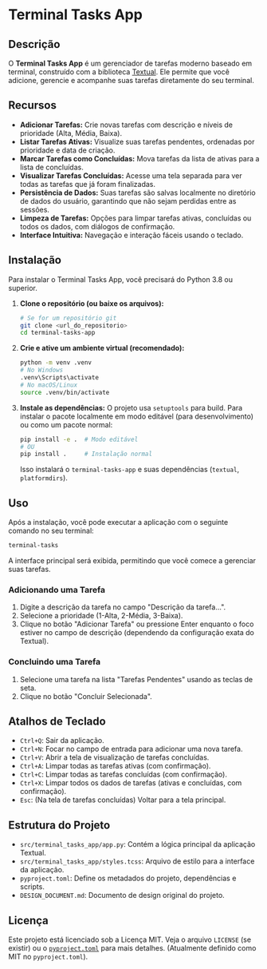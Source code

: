 # Terminal Tasks App

## Descrição

O **Terminal Tasks App** é um gerenciador de tarefas moderno baseado em terminal, construído com a biblioteca [Textual](https://textual.textualize.io/). Ele permite que você adicione, gerencie e acompanhe suas tarefas diretamente do seu terminal.

## Recursos

*   **Adicionar Tarefas:** Crie novas tarefas com descrição e níveis de prioridade (Alta, Média, Baixa).
*   **Listar Tarefas Ativas:** Visualize suas tarefas pendentes, ordenadas por prioridade e data de criação.
*   **Marcar Tarefas como Concluídas:** Mova tarefas da lista de ativas para a lista de concluídas.
*   **Visualizar Tarefas Concluídas:** Acesse uma tela separada para ver todas as tarefas que já foram finalizadas.
*   **Persistência de Dados:** Suas tarefas são salvas localmente no diretório de dados do usuário, garantindo que não sejam perdidas entre as sessões.
*   **Limpeza de Tarefas:** Opções para limpar tarefas ativas, concluídas ou todos os dados, com diálogos de confirmação.
*   **Interface Intuitiva:** Navegação e interação fáceis usando o teclado.

## Instalação

Para instalar o Terminal Tasks App, você precisará do Python 3.8 ou superior.

1.  **Clone o repositório (ou baixe os arquivos):**
    ```bash
    # Se for um repositório git
    git clone <url_do_repositorio>
    cd terminal-tasks-app
    ```

2.  **Crie e ative um ambiente virtual (recomendado):**
    ```bash
    python -m venv .venv
    # No Windows
    .venv\Scripts\activate
    # No macOS/Linux
    source .venv/bin/activate
    ```

3.  **Instale as dependências:**
    O projeto usa `setuptools` para build. Para instalar o pacote localmente em modo editável (para desenvolvimento) ou como um pacote normal:
    ```bash
    pip install -e .  # Modo editável
    # OU
    pip install .     # Instalação normal
    ```
    Isso instalará o `terminal-tasks-app` e suas dependências (`textual`, `platformdirs`).

## Uso

Após a instalação, você pode executar a aplicação com o seguinte comando no seu terminal:

```bash
terminal-tasks
```

A interface principal será exibida, permitindo que você comece a gerenciar suas tarefas.

### Adicionando uma Tarefa

1.  Digite a descrição da tarefa no campo "Descrição da tarefa...".
2.  Selecione a prioridade (1-Alta, 2-Média, 3-Baixa).
3.  Clique no botão "Adicionar Tarefa" ou pressione Enter enquanto o foco estiver no campo de descrição (dependendo da configuração exata do Textual).

### Concluindo uma Tarefa

1.  Selecione uma tarefa na lista "Tarefas Pendentes" usando as teclas de seta.
2.  Clique no botão "Concluir Selecionada".

## Atalhos de Teclado

*   `Ctrl+Q`: Sair da aplicação.
*   `Ctrl+N`: Focar no campo de entrada para adicionar uma nova tarefa.
*   `Ctrl+V`: Abrir a tela de visualização de tarefas concluídas.
*   `Ctrl+A`: Limpar todas as tarefas ativas (com confirmação).
*   `Ctrl+C`: Limpar todas as tarefas concluídas (com confirmação).
*   `Ctrl+X`: Limpar todos os dados de tarefas (ativas e concluídas, com confirmação).
*   `Esc`: (Na tela de tarefas concluídas) Voltar para a tela principal.

## Estrutura do Projeto

*   `src/terminal_tasks_app/app.py`: Contém a lógica principal da aplicação Textual.
*   `src/terminal_tasks_app/styles.tcss`: Arquivo de estilo para a interface da aplicação.
*   `pyproject.toml`: Define os metadados do projeto, dependências e scripts.
*   `DESIGN_DOCUMENT.md`: Documento de design original do projeto.

## Licença

Este projeto está licenciado sob a Licença MIT. Veja o arquivo `LICENSE` (se existir) ou o [`pyproject.toml`](pyproject.toml:11) para mais detalhes. (Atualmente definido como MIT no `pyproject.toml`).